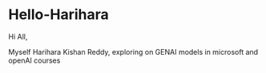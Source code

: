 # Hello-Harihara

Hi All,

Myself Harihara Kishan Reddy, exploring on GENAI models in microsoft and openAI courses
